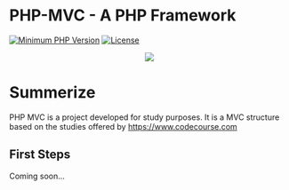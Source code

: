 # PHP-MVC - A PHP Framework 

[![Minimum PHP Version](https://img.shields.io/badge/php-%3E%3D%207.1-8892BF.svg)](https://php.net/)
[![License](https://poser.pugx.org/typo3/cms/license)](https://packagist.org/packages/typo3/cms)

<p align="center">
	  <img src="https://ramos3d.com/logo/ramos3d-logo.png" />
</p>

# Summerize
PHP MVC is a project developed for study purposes. It is a MVC structure based on the studies offered by https://www.codecourse.com

## First Steps
Coming soon...
